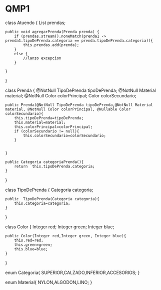# QMP1


class Atuendo {
    List<Prenda> prendas;

    public void agregarPrenda(Prenda prenda) {
        if (prendas.stream().noneMatch(prenda1 -> prenda1.tipoDePrenda.categoria == prenda.tipoDePrenda.categoria)){
            this.prendas.add(prenda);
        }
        else {
            //lanzo excepcion
        }

    }
}

class Prenda {
    @NotNull TipoDePrenda tipoDePrenda;
    @NotNull Material material;
    @NotNull Color colorPrincipal;
    Color colorSecundario;

    public Prenda(@NotNull TipoDePrenda tipoDePrenda,@NotNull Material material, @NotNull Color colorPrincipal, @Nullable Color colorSecundario){
        this.tipoDePrenda=tipoDePrenda;
        this.material=material;
        this.colorPrincipal=colorPrincipal;
        if (colorSecundario != null){
            this.colorSecundario=colorSecundario;
        }


    }

    public Categoria categoriaPrenda(){
        return  this.tipoDePrenda.categoria;
    }
}



class TipoDePrenda {
    Categoria categoria;

    public  TipoDePrenda(Categoria categoria){
        this.categoria=categoria;
    }
}

class  Color {
    Integer red;
    Integer green;
    Integer blue;

    public Color(Integer red,Integer green, Integer blue){
        this.red=red;
        this.green=green;
        this.blue=blue;
    }
}

enum Categoria{
    SUPERIOR,CALZADO,INFERIOR,ACCESORIOS;
}

enum Material{
    NYLON,ALGODON,LINO;
}
